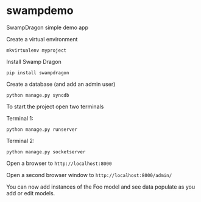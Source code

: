 swampdemo
=========

SwampDragon simple demo app

Create a virtual environment

    mkvirtualenv myproject
    
Install Swamp Dragon

    pip install swampdragon
    
Create a database (and add an admin user)

    python manage.py syncdb
    

To start the project open two terminals 

Terminal 1:

    python manage.py runserver
    
Terminal 2:
    
    python manage.py socketserver
    
Open a browser to ```http://localhost:8000```

Open a second browser window to ```http://localhost:8000/admin/```

You can now add instances of the Foo model and see data populate as you add or edit models.

